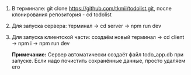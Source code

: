 1. В терминале: git clone https://github.com/tkmii/todolist.git, после клонирования репозитория - cd todolist
3. Для запуска сервера: терминал -> cd server -> npm run dev
4. Для запуска клиентской части: создаём новый терминал -> cd client -> npm i -> npm run dev


   **Примечание:**
Сервер автоматически создаёт файл todo_app.db при запуске. Если надо почистить сохранённые данные, просто удаляем его
